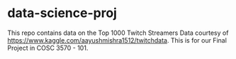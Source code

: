 # data-science-proj
This repo contains data on the Top 1000 Twitch Streamers Data courtesy of https://www.kaggle.com/aayushmishra1512/twitchdata. This is for our Final Project in COSC 3570 - 101.

